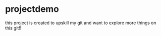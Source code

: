 # projectdemo
this project is created to upskill my git and want to explore more things on this git!!
